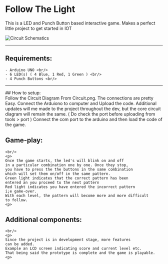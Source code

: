 # Follow The Light
This is a LED and Punch Button based interactive game. 
Makes a perfect little project to get started in IOT

![Circuit Schematics](https://raw.githubusercontent.com/bing101/Follow-The-Light/master/Circuit.PNG)
<hr/>

## Requirements: <br/>
    - Arduino UNO <br/>
    - 6 LED(s) ( 4 Blue, 1 Red, 1 Green ) <br/>
    - 4 Punch Buttons <br/>
<hr/>
## How to setup:
    <br/>
    Follow the Circuit Diagram From Circuit.png.
    The connections are pretty Easy.
    Connect the Arduiono to computer and Upload the code.
    Additional updates will me made to the project throughout the
    dev, but the core circuit diagram will remain the same.
    ( Do check the port before uploading from tools > port )
    Connect the com port to the arduino and then load the code
    of the game.

    
## Game-play:
    <br/>
    <p>
    Once the game starts, the led's will blink on and off
    in a particular combination one by one. Once they stop, 
    you have to press the the buttons in the same combination 
    which will set them on/off in the same pattern.
    Green light indicates that the correct pattern has been 
    entered an you proceed to the next pattern
    Red light indicates you have entered the incorrect pattern
    i;e game-over.
    With each level, the pattern will become more and more difficult 
    to follow.
    <p>
## Additional components: 
    <br/>
    <p>
    Since the project is in development stage, more features
    can be added.
    Example an LCD screen indicating score and current level etc.
    That being said the prototype is complete and the game is playable.
    <p>
